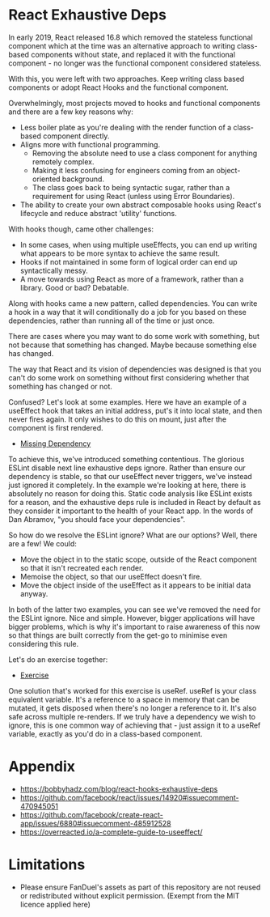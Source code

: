 # React Exhaustive Deps
In early 2019, React released 16.8 which removed the stateless functional component which at the time was an alternative approach to writing class-based components without state, and replaced it with the functional component - no longer was the functional component considered stateless.

With this, you were left with two approaches. Keep writing class based components or adopt React Hooks and the functional component. 

Overwhelmingly, most projects moved to hooks and functional components and there are a few key reasons why:
- Less boiler plate as you're dealing with the render function of a class-based component directly.
- Aligns more with functional programming. 
   - Removing the absolute need to use a class component for anything remotely complex.
   - Making it less confusing for engineers coming from an object-oriented background.
   - The class goes back to being syntactic sugar, rather than a requirement for using React (unless using Error Boundaries).
- The ability to create your own abstract composable hooks using React's lifecycle and reduce abstract 'utility' functions.

With hooks though, came other challenges:
- In some cases, when using multiple useEffects, you can end up writing what appears to be more syntax to achieve the same result.
- Hooks if not maintained in some form of logical order can end up syntactically messy.
- A move towards using React as more of a framework, rather than a library. Good or bad? Debatable. 

Along with hooks came a new pattern, called dependencies. You can write a hook in a way that it will conditionally do a job for you based on these dependencies, rather than running all of the time or just once.

There are cases where you may want to do some work with something, but not because that something has changed. Maybe because something else has changed.

The way that React and its vision of dependencies was designed is that you can't do some work on something without first considering whether that something has changed or not. 

Confused? Let's look at some examples. Here we have an example of a useEffect hook that takes an initial address, put's it into local state, and then never fires again. It only wishes to do this on mount, just after the component is first rendered.
- [Missing Dependency](https://github.com/Kazumz/avoid-ignoring-exhaustive-deps/blob/main/src/examples/MissingDependency.tsx)

To achieve this, we've introduced something contentious. The glorious ESLint disable next line exhaustive deps ignore. Rather than ensure our dependency is stable, so that our useEffect never triggers, we've instead just ignored it completely. In the example we're looking at here, there is absolutely no reason for doing this. Static code analysis like ESLint exists for a reason, and the exhaustive deps rule is included in React by default as they consider it important to the health of your React app. In the words of Dan Abramov, "you should face your dependencies".

So how do we resolve the ESLint ignore? What are our options? Well, there are a few! We could:
- Move the object in to the static scope, outside of the React component so that it isn't recreated each render.
- Memoise the object, so that our useEffect doesn't fire. 
- Move the object inside of the useEffect as it appears to be initial data anyway.

In both of the latter two examples, you can see we've removed the need for the ESLint ignore. Nice and simple. However, bigger applications will have bigger problems, which is why it's important to raise awareness of this now so that things are built correctly from the get-go to minimise even considering this rule.

Let's do an exercise together:
- [Exercise](https://github.com/Kazumz/avoid-ignoring-exhaustive-deps/blob/main/src/examples/exercise/ComponentDidMount.tsx)

One solution that's worked for this exercise is useRef. useRef is your class equivalent variable. It's a reference to a space in memory that can be mutated, it gets disposed when there's no longer a reference to it. It's also safe across multiple re-renders. If we truly have a dependency we wish to ignore, this is one common way of achieving that - just assign it to a useRef variable, exactly as you'd do in a class-based component.

# Appendix
- https://bobbyhadz.com/blog/react-hooks-exhaustive-deps
- https://github.com/facebook/react/issues/14920#issuecomment-470945051
- https://github.com/facebook/create-react-app/issues/6880#issuecomment-485912528
- https://overreacted.io/a-complete-guide-to-useeffect/

# Limitations
- Please ensure FanDuel's assets as part of this repository are not reused or redistributed without explicit permission. (Exempt from the MIT licence applied here)
